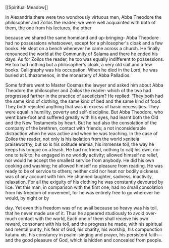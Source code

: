 [[Spiritual Meadow]]
 
In Alexandria there were two wondrously virtuous men, Abba Theodore the philosopher and Zollos the reader; we were well acquainted with both of them, the one from his lectures, the other  
 
because we shared the same homeland and up-bringing- Abba Theodore had no possessions whatsoever, except for a philosopher's cloak and a few books. He slept on a bench whenever he came across a church. He finally renounced the world at the Community of Salama and there he ended his days. As for Zoilos the reader, he too was equally indifferent to possessions. He too had nothing but a philosopher's cloak, a very old suit and a few books. Calligraphy was his occupation. When he died in the Lord, he was buried at Lithazomenos, in the monastery of Abba Palladios.  
 
Some fathers went to Master Cosmas the lawyer and asked him about Abba Theodore the philosopher and Zoilos the reader: which of the two had progressed farther in the practice of asceticism? He replied: ‘They both had the same kind of clothing, the same kind of bed and the same kind of food. They both rejected anything that was in excess of basic necessities. They were equal in humility, poverty and self-discipline. But Abba Theodore, who went bare-foot and suffered greatly with his eyes, had learnt both the Old and the New Testaments by heart. But he had also the consolation of the company of the brethren, contact with friends; a not inconsiderable distraction when he was active and when he was teaching. In the case of Zoilos the reader, not only is his isolation from the world xeniteia praiseworthy, but so is his solitude erémia, his immense toil, the way he keeps his tongue on a leash. He had no friend, nothing to cal] his own, no-one to talk to; he engaged in no worldly activity; allowed himself no relief, nor would he accept the smallest service from anybody. He did his own cooking and washing; he allowed himself no pleasure from reading. He was ready to be of service to others; neither cold nor heat nor bodily sickness was of any account with him. He shunned laughter, sadness, inactivity, relaxation. For all the exiguity of his clothing he was constantly devoured by lice. Yet this man, in comparison with the first one, had no small consolation from his freedom of movement, for he was entirely free to go wherever he would, by night or by  
 
day. Yet even this freedom was of no avail because so heavy was his toil, that he never made use of it. Thus he appeared studiously to avoid over-much contact with the world, Each one of them shall receive his own reward, consonant with his toil, and the progress he made; with his spiritual and mental purity, his fear of God, his charity, his worship, his compunction katanu.xis, his constancy in psalm-singing and prayer, his persistent faith—and the good pleasure of God, which is hidden and concealed from people.
